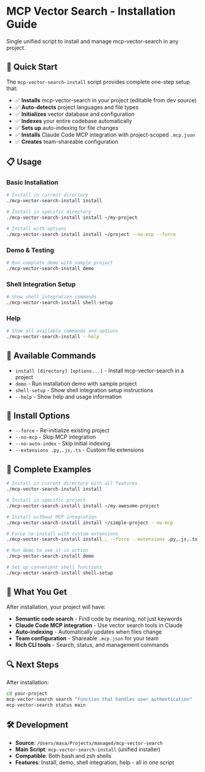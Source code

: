 # MCP Vector Search - Installation Guide

Single unified script to install and manage mcp-vector-search in any project.

## 🚀 Quick Start

The `mcp-vector-search-install` script provides complete one-step setup that:

- ✅ **Installs** mcp-vector-search in your project (editable from dev source)
- ✅ **Auto-detects** project languages and file types
- ✅ **Initializes** vector database and configuration
- ✅ **Indexes** your entire codebase automatically
- ✅ **Sets up** auto-indexing for file changes
- ✅ **Installs** Claude Code MCP integration with project-scoped `.mcp.json`
- ✅ **Creates** team-shareable configuration

## 📋 Usage

### Basic Installation
```bash
# Install in current directory
./mcp-vector-search-install install

# Install in specific directory
./mcp-vector-search-install install ~/my-project

# Install with options
./mcp-vector-search-install install ~/project --no-mcp --force
```

### Demo & Testing
```bash
# Run complete demo with sample project
./mcp-vector-search-install demo
```

### Shell Integration Setup
```bash
# Show shell integration commands
./mcp-vector-search-install shell-setup
```

### Help
```bash
# Show all available commands and options
./mcp-vector-search-install --help
```

## 🎯 Available Commands

- `install [directory] [options...]` - Install mcp-vector-search in a project
- `demo` - Run installation demo with sample project
- `shell-setup` - Show shell integration setup instructions
- `--help` - Show help and usage information

## 🔧 Install Options

- `--force` - Re-initialize existing project
- `--no-mcp` - Skip MCP integration
- `--no-auto-index` - Skip initial indexing
- `--extensions .py,.js,.ts` - Custom file extensions

## 🧪 Complete Examples

```bash
# Install in current directory with all features
./mcp-vector-search-install install

# Install in specific project
./mcp-vector-search-install install ~/my-awesome-project

# Install without MCP integration
./mcp-vector-search-install install ~/simple-project --no-mcp

# Force re-install with custom extensions
./mcp-vector-search-install install . --force --extensions .py,.js,.ts,.go

# Run demo to see it in action
./mcp-vector-search-install demo

# Set up convenient shell functions
./mcp-vector-search-install shell-setup
```

## 🎉 What You Get

After installation, your project will have:

- **Semantic code search** - Find code by meaning, not just keywords
- **Claude Code MCP integration** - Use vector search tools in Claude
- **Auto-indexing** - Automatically updates when files change
- **Team configuration** - Shareable `.mcp.json` for your team
- **Rich CLI tools** - Search, status, and management commands

## 🔍 Next Steps

After installation:

```bash
cd your-project
mcp-vector-search search "function that handles user authentication"
mcp-vector-search status main
```

## 🛠 Development

- **Source**: `/Users/masa/Projects/managed/mcp-vector-search`
- **Main Script**: `mcp-vector-search-install` (unified installer)
- **Compatible**: Both bash and zsh shells
- **Features**: Install, demo, shell integration, help - all in one script
